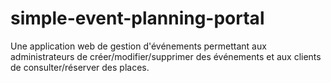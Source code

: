 # simple-event-planning-portal
Une application web de gestion d'événements permettant aux administrateurs de créer/modifier/supprimer des événements et aux clients de consulter/réserver des places.
